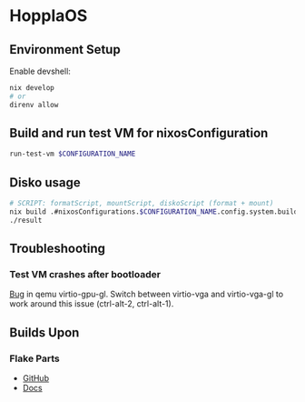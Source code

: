 # HopplaOS

## Environment Setup

Enable devshell:

```bash
nix develop
# or
direnv allow
```

## Build and run test VM for nixosConfiguration

```bash
run-test-vm $CONFIGURATION_NAME
```

## Disko usage

```bash
# SCRIPT: formatScript, mountScript, diskoScript (format + mount)
nix build .#nixosConfigurations.$CONFIGURATION_NAME.config.system.build.$SCRIPT
./result
```

## Troubleshooting

### Test VM crashes after bootloader

[Bug](https://gitlab.com/qemu-project/qemu/-/issues/1727) in qemu virtio-gpu-gl.
Switch between virtio-vga and virtio-vga-gl to work around this issue
(ctrl-alt-2, ctrl-alt-1).

## Builds Upon

### Flake Parts

- [GitHub](https://github.com/hercules-ci/flake-parts)
- [Docs](https://flake.parts)
